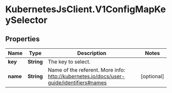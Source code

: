 # KubernetesJsClient.V1ConfigMapKeySelector

## Properties
Name | Type | Description | Notes
------------ | ------------- | ------------- | -------------
**key** | **String** | The key to select. | 
**name** | **String** | Name of the referent. More info: http://kubernetes.io/docs/user-guide/identifiers#names | [optional] 


